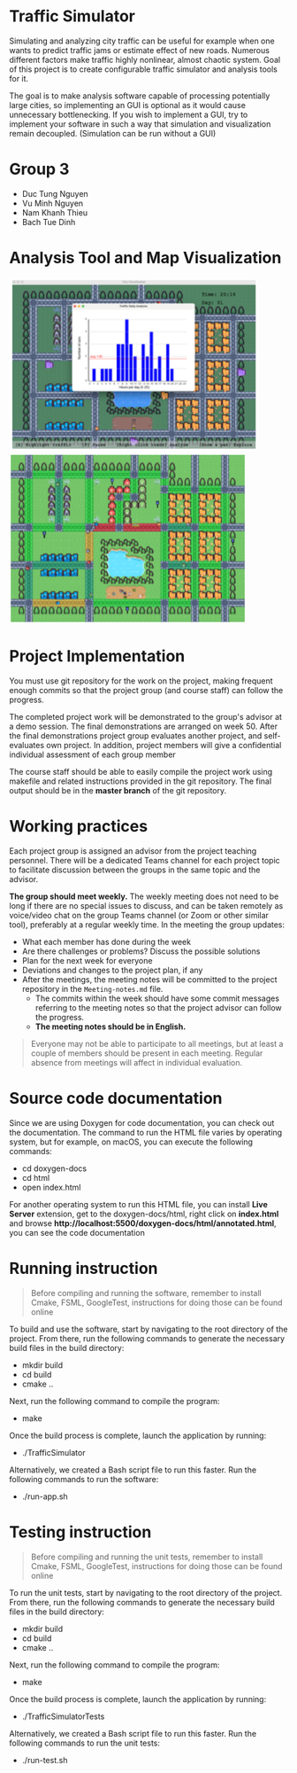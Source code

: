 # Traffic Simulator

Simulating and analyzing city traffic can be useful for example when one wants to predict traffic jams or estimate effect of new roads. Numerous different factors make traffic highly nonlinear, almost chaotic system. Goal of this project is to create configurable traffic simulator and analysis tools for it.

The goal is to make analysis software capable of processing potentially large cities, so implementing an GUI is optional as it would cause unnecessary bottlenecking. If you wish to implement a GUI, try to implement your software in such a way that simulation and visualization remain decoupled. (Simulation can be run without a GUI)

# Group 3
- Duc Tung Nguyen
- Vu Minh Nguyen
- Nam Khanh Thieu
- Bach Tue Dinh

# Analysis Tool and Map Visualization

<!-- Two images side by side -->
<p align="left">
  <img src="analysis-tool.png" alt="Histogram for Data Analysis" width="450">
  <img src="map.png" alt="Congestion Hightlight for Real Time Visualization" width="430">
</p>

# Project Implementation 
You must use git repository for the work on the project, making frequent enough commits so 
that the project group (and course staff) can follow the progress.

The completed project work will be demonstrated to the group's advisor at a demo session. 
The final demonstrations are arranged on week 50. After the final demonstrations project group 
evaluates another project, and self-evaluates own project. In addition, project members will 
give a confidential individual assessment of each group member

The course staff should be able to easily compile the project work using makefile and related 
instructions provided in the git repository. The final output should be in the **master branch** of the git repository.

# Working practices
Each project group is assigned an advisor from the project teaching personnel. 
There will be a dedicated Teams channel for each project topic to facilitate discussion between 
the groups in the same topic and the advisor. 

**The group should meet weekly.** The weekly meeting does not need to be long if there are no special issues 
to discuss, and can be taken remotely as voice/video chat on the group Teams channel (or Zoom or other similar tool), 
preferably at a regular weekly time. In the meeting the group updates:

- What each member has done during the week
- Are there challenges or problems? Discuss the possible solutions
- Plan for the next week for everyone
- Deviations and changes to the project plan, if any
- After the meetings, the meeting notes will be committed to the project repository in the `Meeting-notes.md` file. 
    * The commits within the week should have some commit messages referring to the meeting notes so 
      that the project advisor can follow the progress.  
    * **The meeting notes should be in English.**

> Everyone may not be able to participate to all meetings, but at least a couple of members should be present in each meeting. 
> Regular absence from meetings will affect in individual evaluation.

# Source code documentation
Since we are using Doxygen for code documentation, you can check out the documentation. The command to run the HTML file varies by operating system, but for example, on macOS, you can execute the following commands:

- cd doxygen-docs  
- cd html  
- open index.html  

For another operating system to run this HTML file, you can install **Live Server** extension, get to the doxygen-docs/html, right click on **index.html** and browse  **http://localhost:5500/doxygen-docs/html/annotated.html**, you can see the code documentation

# Running instruction
> Before compiling and running the software, remember to install Cmake, FSML, GoogleTest, instructions for doing those can be found online

To build and use the software, start by navigating to the root directory of the project. From there, run the following commands to generate the necessary build files in the build directory:

- mkdir build  
- cd build  
- cmake ..  

Next, run the following command to compile the program:

- make

Once the build process is complete, launch the application by running:

- ./TrafficSimulator

Alternatively, we created a Bash script file to run this faster. Run the following commands to run the software:

- ./run-app.sh

# Testing instruction
> Before compiling and running the unit tests, remember to install Cmake, FSML, GoogleTest, instructions for doing those can be found online

To run the unit tests, start by navigating to the root directory of the project. From there, run the following commands to generate the necessary build files in the build directory:

- mkdir build  
- cd build  
- cmake ..  

Next, run the following command to compile the program:

- make

Once the build process is complete, launch the application by running:

- ./TrafficSimulatorTests

Alternatively, we created a Bash script file to run this faster. Run the following commands to run the unit tests:

- ./run-test.sh
